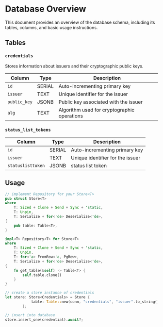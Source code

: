 # Database Overview

This document provides an overview of the database schema, including its tables, columns, and basic usage instructions.

## Tables

### `credentials`
Stores information about issuers and their cryptographic public keys.

| Column       | Type   | Description |
|-------------|--------|-------------|
| `id`        | SERIAL | Auto-incrementing primary key |
| `issuer`    | TEXT  | Unique identifier for the issuer |
| `public_key`| JSONB  | Public key associated with the issuer |
| `alg`       | TEXT   | Algorithm used for cryptographic operations |

### `status_list_tokens`
| Column | Type | Description|
|--------|------|-------------|
| `id`        | SERIAL | Auto-incrementing primary key |
| `issuer`    | TEXT  | Unique identifier for the issuer |
| `statuslisttoken`| JSONB | status list token|

## Usage

```rust
// implement Repository for your Store<T>
pub struct Store<T>
where
    T: Sized + Clone + Send + Sync + 'static,
    T: Unpin,
    T: Serialize + for<'de> Deserialize<'de>,
{
    pub table: Table<T>,
}

impl<T> Repository<T> for Store<T>
where
    T: Sized + Clone + Send + Sync + 'static,
    T: Unpin,
    T: for<'a> FromRow<'a, PgRow>,
    T: Serialize + for<'de> Deserialize<'de>,
{
    fn get_table(&self) -> Table<T> {
        self.table.clone()
    }
}

// create a store instance of credentials
let store: Store<Credentials> = Store {
            table: Table::new(conn, "credentials", "issuer".to_string()),
        };

// insert into database
store.insert_one(credential).await?;
```

